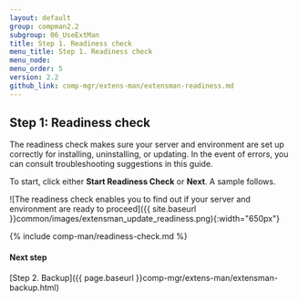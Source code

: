 ```yaml
---
layout: default 
group: compman2.2
subgroup: 06_UseExtMan
title: Step 1. Readiness check
menu_title: Step 1. Readiness check
menu_node: 
menu_order: 5
version: 2.2
github_link: comp-mgr/extens-man/extensman-readiness.md
---
```


## Step 1: Readiness check
The readiness check makes sure your server and environment are set up correctly for installing, uninstalling, or updating. In the event of errors, you can consult troubleshooting suggestions in this guide.

To start, click either **Start Readiness Check** or **Next**. A sample follows.

![The readiness check enables you to find out if your server and environment are ready to proceed]({{ site.baseurl }}common/images/extensman_update_readiness.png){:width="650px"}

{% include comp-man/readiness-check.md %}

#### Next step
[Step 2. Backup]({{ page.baseurl }}comp-mgr/extens-man/extensman-backup.html)
